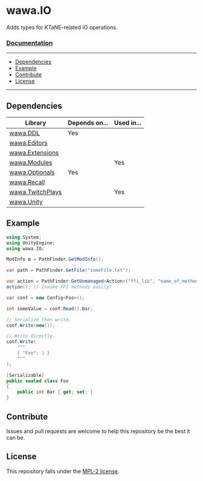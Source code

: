# wawa.IO

Adds types for KTaNE-related IO operations.

### [Documentation](https://github.com/Emik03/wawa/blob/main/wawa.IO/Documentation/wawa.IO.md)

---

- [Dependencies](#dependencies)
- [Example](#example)
- [Contribute](#contribute)
- [License](#license)

---

## Dependencies

| Library                                                                       | Depends on... | Used in... |
|-------------------------------------------------------------------------------|---------------|------------|
| [wawa.DDL](https://github.com/Emik03/wawa/tree/main/wawa.DDL)                 | Yes           |            |
| [wawa.Editors](https://github.com/Emik03/wawa/tree/main/wawa.Editors)         |               |            |
| [wawa.Extensions](https://github.com/Emik03/wawa/tree/main/wawa.Extensions)   |               |            |
| [wawa.Modules](https://github.com/Emik03/wawa/tree/main/wawa.Modules)         |               | Yes        |
| [wawa.Optionals](https://github.com/Emik03/wawa/tree/main/wawa.Optionals)     | Yes           | ️          |
| [wawa.Recall](https://github.com/Emik03/wawa/tree/main/wawa.Recall)           |               |            |
| [wawa.TwitchPlays](https://github.com/Emik03/wawa/tree/main/wawa.TwitchPlays) |               | Yes        |
| [wawa.Unity](https://github.com/Emik03/wawa/tree/main/wawa.Unity)             |               |            |

## Example

```csharp
using System;
using UnityEngine;
using wawa.IO;

ModInfo m = PathFinder.GetModInfo();

var path = PathFinder.GetFile("someFile.txt");

var action = PathFinder.GetUnmanaged<Action>("ffi_lib", "name_of_method");
action(); // Invoke FFI methods easily!

var conf = new Config<Foo>();

int someValue = conf.Read().Bar;

// Serialize then write.
conf.Write(new());

// Write directly.
conf.Write(
    """
    { "Foo": 1 }
    """
);

[Serializable]
public sealed class Foo
{
    public int Bar { get; set; }
}
```

## Contribute

Issues and pull requests are welcome to help this repository be the best it can be.

## License

This repository falls under the [MPL-2 license](https://www.mozilla.org/en-US/MPL/2.0/).
